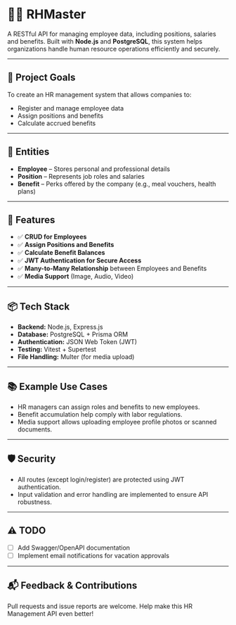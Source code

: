 # 🧑‍💼 RHMaster

A RESTful API for managing employee data, including positions, salaries and benefits. Built with **Node.js** and **PostgreSQL**, this system helps organizations handle human resource operations efficiently and securely.

---

## 🚀 Project Goals

To create an HR management system that allows companies to:
- Register and manage employee data
- Assign positions and benefits
- Calculate accrued benefits

---

## 🧱 Entities

- **Employee** – Stores personal and professional details
- **Position** – Represents job roles and salaries
- **Benefit** – Perks offered by the company (e.g., meal vouchers, health plans)

---

## 🔧 Features

- ✅ **CRUD for Employees**
- ✅ **Assign Positions and Benefits**
- ✅ **Calculate Benefit Balances**
- ✅ **JWT Authentication for Secure Access**
- ✅ **Many-to-Many Relationship** between Employees and Benefits
- ✅ **Media Support** (Image, Audio, Video)

---

## 📦 Tech Stack

- **Backend:** Node.js, Express.js
- **Database:** PostgreSQL + Prisma ORM
- **Authentication:** JSON Web Token (JWT)
- **Testing:** Vitest + Supertest
- **File Handling:** Multer (for media upload)

---

## 📚 Example Use Cases

- HR managers can assign roles and benefits to new employees.
- Benefit accumulation help comply with labor regulations.
- Media support allows uploading employee profile photos or scanned documents.

---

## 🛡️ Security

- All routes (except login/register) are protected using JWT authentication.
- Input validation and error handling are implemented to ensure API robustness.

---

## ⚠️ TODO

- [ ] Add Swagger/OpenAPI documentation
- [ ] Implement email notifications for vacation approvals

---

## 📬 Feedback & Contributions

Pull requests and issue reports are welcome. Help make this HR Management API even better!
